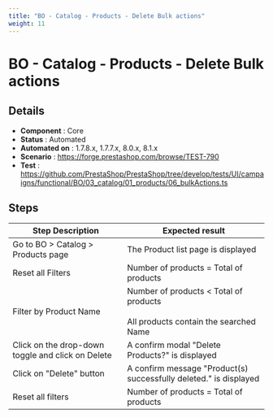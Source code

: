 ```yaml
---
title: "BO - Catalog - Products - Delete Bulk actions"
weight: 11
---
```


# BO - Catalog - Products - Delete Bulk actions
## Details
* **Component** : Core
* **Status** : Automated
* **Automated on** : 1.7.8.x, 1.7.7.x, 8.0.x, 8.1.x
* **Scenario** : https://forge.prestashop.com/browse/TEST-790
* **Test** : https://github.com/PrestaShop/PrestaShop/tree/develop/tests/UI/campaigns/functional/BO/03_catalog/01_products/06_bulkActions.ts

## Steps
| Step Description | Expected result |
| ----- | ----- |
| Go to BO > Catalog > Products page | The Product list page is displayed |
| Reset all Filters | Number of products = Total of products |
| Filter by Product Name | Number of products < Total of products<br> <br>All products contain the searched Name |
| Click on the drop-down toggle and click on Delete | A confirm modal "Delete Products?" is displayed |
| Click on "Delete" button | A confirm message "Product(s) successfully deleted." is displayed |
| Reset all filters | Number of products = Total of products |

